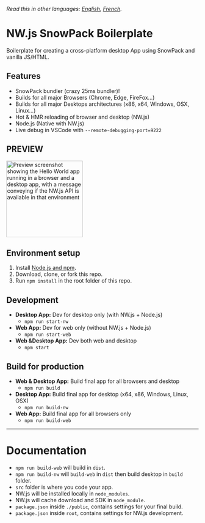 _Read this in other languages: [English](README.md), [French](README.fr.md)._

# NW.js SnowPack Boilerplate

Boilerplate for creating a cross-platform desktop App using SnowPack and vanilla JS/HTML.

## Features

- SnowPack bundler (crazy 25ms bundler)!
- Builds for all major Browsers (Chrome, Edge, FireFox...)
- Builds for all major Desktops architectures (x86, x64, Windows, OSX, Linux...)
- Hot & HMR reloading of browser and desktop (NW.js)
- Node.js (Native with NW.js)
- Live debug in VSCode with `--remote-debugging-port=9222`

## PREVIEW

<img src="https://images2.imgbox.com/9f/65/7bK6BjzR_o.png" width="200" alt="Preview screenshot showing the Hello World app running in a browser and a desktop app, with a message conveying if the NW.js API is available in that environment" />

## Environment setup

1. Install [Node.js and npm](https://nodejs.org).
1. Download, clone, or fork this repo.
1. Run `npm install` in the root folder of this repo.

## Development

- **Desktop App:** Dev for desktop only (with NW.js + Node.js)
  - `npm run start-nw`
- **Web App:** Dev for web only (without NW.js + Node.js)
  - `npm run start-web`
- **Web &Desktop App:** Dev both web and desktop
  - `npm start`

## Build for production

- **Web & Desktop App:** Build final app for all browsers and desktop
  - `npm run build`
- **Desktop App:** Build final app for desktop (x64, x86, Windows, Linux, OSX)
  - `npm run build-nw`
- **Web App:** Build final app for all browsers only
  - `npm run build-web`

---

# Documentation

- `npm run build-web` will build in `dist`.
- `npm run build-nw` will `build-web` in `dist` then build desktop in `build` folder.
- `src` folder is where you code your app.
- NW.js will be installed locally in `node_modules`.
- NW.js will cache download and SDK in `node_module`.
- `package.json` inside `./public`, contains settings for your final build.
- `package.json` inside `root`, contains settings for NW.js development.
